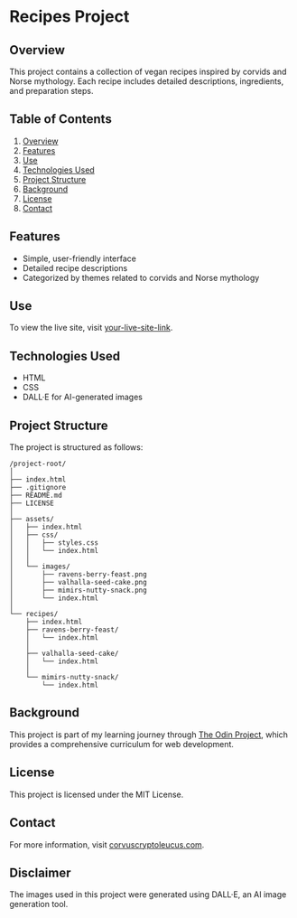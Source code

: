 # Recipes Project

## Overview
This project contains a collection of vegan recipes inspired by corvids and Norse mythology. Each recipe includes detailed descriptions, ingredients, and preparation steps.

## Table of Contents
1. [Overview](#overview)
2. [Features](#features)
3. [Use](#use)
4. [Technologies Used](#technologies-used)
5. [Project Structure](#project-structure)
6. [Background](#background)
7. [License](#license)
8. [Contact](#contact)

## Features
- Simple, user-friendly interface
- Detailed recipe descriptions
- Categorized by themes related to corvids and Norse mythology

## Use
To view the live site, visit [your-live-site-link](#).

## Technologies Used
- HTML
- CSS
- DALL·E for AI-generated images

## Project Structure
The project is structured as follows:
```
/project-root/
│
├── index.html
├── .gitignore
├── README.md
├── LICENSE
│
├── assets/
│   ├── index.html
│   ├── css/
│   │   ├── styles.css
│   │   └── index.html
│   │
│   └── images/
│       ├── ravens-berry-feast.png
│       ├── valhalla-seed-cake.png
│       ├── mimirs-nutty-snack.png
│       └── index.html
│
└── recipes/
    ├── index.html
    ├── ravens-berry-feast/
    │   └── index.html
    │
    ├── valhalla-seed-cake/
    │   └── index.html
    │
    └── mimirs-nutty-snack/
        └── index.html
```

## Background
This project is part of my learning journey through [The Odin Project](https://www.theodinproject.com), which provides a comprehensive curriculum for web development.

## License
This project is licensed under the MIT License.

## Contact
For more information, visit [corvuscryptoleucus.com](https://corvuscryptoleucus.com).

## Disclaimer
The images used in this project were generated using DALL·E, an AI image generation tool.